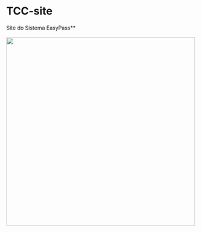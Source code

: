 # TCC-site
Site do Sistema EasyPass**
<br><br>
<img src="https://github.com/igulino/igulino/assets/96080007/e6cc2b00-2505-4279-9cb1-9a750da7a380" height="500" whidt="1000px" >
